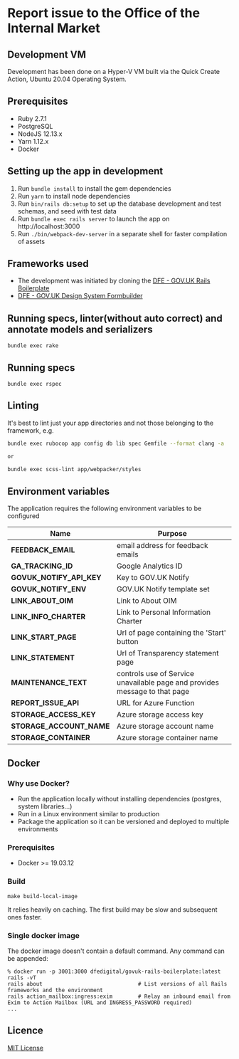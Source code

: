 # Report issue to the Office of the Internal Market

## Development VM
Development has been done on a Hyper-V VM built via the Quick Create Action, Ubuntu 20.04 Operating System.

## Prerequisites

- Ruby 2.7.1
- PostgreSQL
- NodeJS 12.13.x
- Yarn 1.12.x
- Docker

## Setting up the app in development

1. Run `bundle install` to install the gem dependencies
2. Run `yarn` to install node dependencies
3. Run `bin/rails db:setup` to set up the database development and test schemas, and seed with test data
4. Run `bundle exec rails server` to launch the app on http://localhost:3000
5. Run `./bin/webpack-dev-server` in a separate shell for faster compilation of assets

## Frameworks used

- The development was initiated by cloning the [DFE - GOV.UK Rails Boilerplate](https://github.com/DFE-Digital/govuk-rails-boilerplate)
- [DFE - GOV.UK Design System Formbuilder](https://github.com/DFE-Digital/govuk-formbuilder)

## Running specs, linter(without auto correct) and annotate models and serializers
```
bundle exec rake
```

## Running specs
```
bundle exec rspec
```

## Linting

It's best to lint just your app directories and not those belonging to the framework, e.g.

```bash
bundle exec rubocop app config db lib spec Gemfile --format clang -a

or

bundle exec scss-lint app/webpacker/styles
```

## Environment variables

The application requires the following environment variables to be configured

| Name | Purpose |
| --- | --- |
| **FEEDBACK_EMAIL** | email address for feedback emails
| **GA_TRACKING_ID** | Google Analytics ID
| **GOVUK_NOTIFY_API_KEY** | Key to GOV.UK Notify
| **GOVUK_NOTIFY_ENV** | GOV.UK Notify template set
| **LINK_ABOUT_OIM** | Link to About OIM
| **LINK_INFO_CHARTER** | Link to Personal Information Charter
| **LINK_START_PAGE** | Url of page containing the 'Start' button 
| **LINK_STATEMENT** | Url of Transparency statement page
| **MAINTENANCE_TEXT** | controls use of Service unavailable page and provides message to that page
| **REPORT_ISSUE_API** | URL for Azure Function
| **STORAGE_ACCESS_KEY** | Azure storage access key
| **STORAGE_ACCOUNT_NAME** | Azure storage account name
| **STORAGE_CONTAINER** | Azure storage container name

## Docker

### Why use Docker?
- Run the application locally without installing dependencies (postgres, system libraries...)
- Run in a Linux environment similar to production
- Package the application so it can be versioned and deployed to multiple environments

### Prerequisites
- Docker >= 19.03.12

### Build
```
make build-local-image
```

It relies heavily on caching. The first build may be slow and subsequent ones faster.

### Single docker image
The docker image doesn't contain a default command. Any command can be appended:
```
% docker run -p 3001:3000 dfedigital/govuk-rails-boilerplate:latest rails -vT
rails about                              # List versions of all Rails frameworks and the environment
rails action_mailbox:ingress:exim        # Relay an inbound email from Exim to Action Mailbox (URL and INGRESS_PASSWORD required)
...
```

## Licence

[MIT License](LICENCE)
